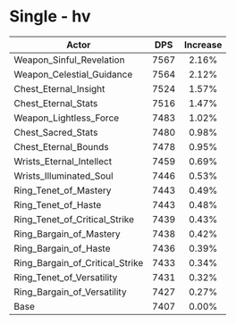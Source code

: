 # Single - hv
| Actor | DPS | Increase |
|---|:---:|:---:|
|Weapon_Sinful_Revelation|7567|2.16%|
|Weapon_Celestial_Guidance|7564|2.12%|
|Chest_Eternal_Insight|7524|1.57%|
|Chest_Eternal_Stats|7516|1.47%|
|Weapon_Lightless_Force|7483|1.02%|
|Chest_Sacred_Stats|7480|0.98%|
|Chest_Eternal_Bounds|7478|0.95%|
|Wrists_Eternal_Intellect|7459|0.69%|
|Wrists_Illuminated_Soul|7446|0.53%|
|Ring_Tenet_of_Mastery|7443|0.49%|
|Ring_Tenet_of_Haste|7443|0.48%|
|Ring_Tenet_of_Critical_Strike|7439|0.43%|
|Ring_Bargain_of_Mastery|7438|0.42%|
|Ring_Bargain_of_Haste|7436|0.39%|
|Ring_Bargain_of_Critical_Strike|7433|0.34%|
|Ring_Tenet_of_Versatility|7431|0.32%|
|Ring_Bargain_of_Versatility|7427|0.27%|
|Base|7407|0.00%|
